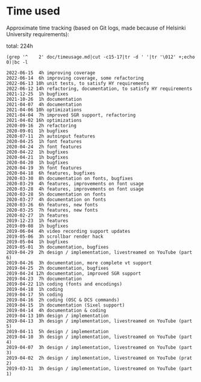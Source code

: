 # Time used

Approximate time tracking (based on Git logs, made because of Helsinki University requirements):

total: 224h

    (grep '^    2' doc/timeusage.md|cut -c15-17|tr -d ' '|tr '\012' +;echo 0)|bc -l

    2022-06-15  4h improving coverage
    2022-06-14  6h improving coverage, some refactoring
    2022-06-13 10h unit tests, to satisfy HY requirements
    2022-06-12 14h refactoring, documentation, to satisfy HY requirements
    2021-12-25  1h bugfixes
    2021-10-26  1h documentation
    2021-04-07  4h documentation
    2021-04-06 10h optimizations
    2021-04-04  7h improved SGR support, refactoring
    2021-04-02 16h optimizations
    2020-09-16  2h refactoring
    2020-09-01  1h bugfixes
    2020-07-11  2h autoinput features
    2020-04-25  1h font features
    2020-04-24  2h font features
    2020-04-22  1h bugfixes
    2020-04-21  1h bugfixes
    2020-04-20  1h bugfixes
    2020-04-19  3h font features
    2020-04-18  6h features, bugfixes
    2020-03-30  8h documentation on fonts, bugfixes
    2020-03-29  4h features, improvements on font usage
    2020-03-28  4h features, improvements on font usage
    2020-03-28  5h documentation on fonts
    2020-03-27  4h documentation on fonts
    2020-03-26  6h features, new fonts
    2020-03-25  7h features, new fonts
    2020-02-27  1h features
    2019-12-23  1h features
    2019-09-08  1h bugfixes
    2019-06-04  4h video recording support updates
    2019-05-06  3h scrollbar render hack
    2019-05-04  1h bugfixes
    2019-05-01  3h documentation, bugfixes
    2019-04-29  2h design / implementation, livestreamed on YouTube (part 6)
    2019-04-26  3h documentation, more complete vt support
    2019-04-25  2h documentation, bugfixes
    2019-04-24 12h documentation, improved SGR support
    2019-04-23  7h documentation
    2019-04-22 11h coding (fonts and encodings)
    2019-04-18  1h coding
    2019-04-17  5h coding
    2019-04-16  2h coding (OSC & DCS commands)
    2019-04-15  1h documentation (Sixel support)
    2019-04-14  4h documentation & coding
    2019-04-13 10h design / implementation
    2019-04-13  3h design / implementation, livestreamed on YouTube (part 5)
    2019-04-11  5h design / implementation
    2019-04-10  3h design / implementation, livestreamed on YouTube (part 4)
    2019-04-07  3h design / implementation, livestreamed on YouTube (part 3)
    2019-04-02  2h design / implementation, livestreamed on YouTube (prat 2)
    2019-03-31  3h design / implementation, livestreamed on YouTube (part 1)

